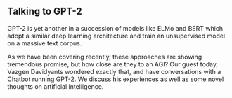 ## Talking to GPT-2

GPT-2 is yet another in a succession of models like ELMo and BERT which adopt a similar deep learning architecture and train an unsupervised model on a massive text corpus.

As we have been covering recently, these approaches are showing tremendous promise, but how close are they to an AGI?  Our guest today, Vazgen Davidyants wondered exactly that, and have conversations with a Chatbot running GPT-2.  We discuss his experiences as well as some novel thoughts on artificial intelligence.
